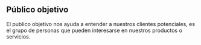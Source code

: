 <h2>Público objetivo</h2>
El publico objetivo nos ayuda a entender a nuestros clientes potenciales, es el grupo de personas que pueden interesarse en nuestros productos o servicios.
